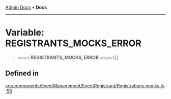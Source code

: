 [Admin Docs](/) • **Docs**

***

# Variable: REGISTRANTS\_MOCKS\_ERROR

> `const` **REGISTRANTS\_MOCKS\_ERROR**: `object`[]

## Defined in

[src/components/EventManagement/EventRegistrant/Registrations.mocks.ts:58](https://github.com/PalisadoesFoundation/talawa-admin/blob/main/src/components/EventManagement/EventRegistrant/Registrations.mocks.ts#L58)
